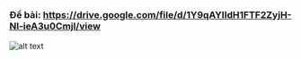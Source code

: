 <h2> 

 ### Đề bài: https://drive.google.com/file/d/1Y9qAYIIdH1FTF2ZyjH-Nl-ieA3u0Cmjl/view
 
![alt text](https://github.com/ducan3007/temp/blob/master/DIctionary1/src/Demo-Dictionary-19020202.png)



